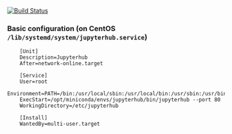 [![Build Status](https://travis-ci.org/Kecksdose/miniconda-environment.svg?branch=master)](https://travis-ci.org/Kecksdose/miniconda-environment)

### Basic configuration (on CentOS `/lib/systemd/system/jupyterhub.service`)

```
    [Unit]
    Description=Jupyterhub
    After=network-online.target

    [Service]
    User=root
    Environment=PATH=/bin:/usr/local/sbin:/usr/local/bin:/usr/sbin:/usr/bin:/opt/miniconda/envs/jupyterhub/bin
    ExecStart=/opt/miniconda/envs/jupyterhub/bin/jupyterhub --port 80
    WorkingDirectory=/etc/jupyterhub

    [Install]
    WantedBy=multi-user.target
```
